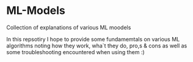 # ML-Models
Collection of explanations of various ML moodels

In this repsotiry I hope to provide some fundamemtals on various ML algorithms noting how they work, wha`t they do, pro,s & cons as well as some troubleshooting encountered when using them :)
